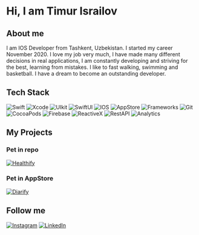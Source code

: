 # Hi, I am Timur Israilov

## About me
I am IOS Developer from Tashkent, Uzbekistan. I started my career November 2020. I love my job very much, I have made many different decisions in real applications, I am constantly developing and striving for the best, learning from mistakes. I like to fast walking, swimming and basketball. I have a dream to become an outstanding developer.

## Tech Stack
![Swift](https://img.shields.io/badge/Swift-black?style=for-the-badge&logo=Swift&logoColor=F05138)
![Xcode](https://img.shields.io/badge/Xcode-black?style=for-the-badge&logo=Xcode&logoColor=147EFB)
![UIkit](https://img.shields.io/badge/UIkit-black?style=for-the-badge&logo=UIkit&logoColor=2396F3)
![SwiftUI](https://img.shields.io/badge/Swift%20UI-black?style=for-the-badge&logo=Swift&logoColor=2396F3)
![IOS](https://img.shields.io/badge/IOS-black?style=for-the-badge&logo=IOS&logoColor=4169E1)
![AppStore](https://img.shields.io/badge/AppStore-black?style=for-the-badge&logo=AppStore&logoColor=0D96F6)
![Frameworks](https://img.shields.io/badge/MVC%2C%20MVVM%2C%20VIPER%2C%20MVP%20and%20others-black?style=for-the-badge)
![Git](https://img.shields.io/badge/Git-black?style=for-the-badge&logo=Git&logoColor=F05032)
![CocoaPods](https://img.shields.io/badge/CocoaPods-black?style=for-the-badge&logo=CocoaPods&logoColor=EE3322)
![Firebase](https://img.shields.io/badge/Firebase-black?style=for-the-badge&logo=Firebase&logoColor=FFCA28)
![ReactiveX](https://img.shields.io/badge/RxSwift%2C%20Combine%2C%20Custom%20Observers-black?style=for-the-badge&logo=ReactiveX&logoColor=B7178C)
![RestAPI](https://img.shields.io/badge/Rest%20API-black?style=for-the-badge)
![Analytics](https://img.shields.io/badge/Google%20Analytics%2C%20Crashlytics%2C%20Facebook%20Analytics%2C%20%20Yandex%20Metrica-black?style=for-the-badge&logo=Google%20Analytics&logoColor=FF4F64)

## My Projects 

### Pet in repo
[![Healthify](https://img.shields.io/badge/My%20first%20Project%20-%20Healthify-black?style=for-the-badge)](https://github.com/timis25/Healthify)

### Pet in AppStore
[![Diarify](https://img.shields.io/badge/My%20first%20Project%20-%20Diarify-black?style=for-the-badge)](https://apps.apple.com/app/diarify/id1667953142)

## Follow me
[![Instagram](https://img.shields.io/badge/Instagram-black?style=for-the-badge&logo=Instagram&logoColor=E4405F)](https://www.instagram.com/timis2501/)
[![LinkedIn](https://img.shields.io/badge/LinkedIn-black?style=for-the-badge&logo=LinkedIn&logoColor=0A66C2)](https://www.linkedin.com/in/timur-israilov-766929214/)
